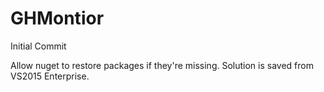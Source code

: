 # GHMontior
Initial Commit

Allow nuget to restore packages if they're missing.  Solution is saved from VS2015 Enterprise.
